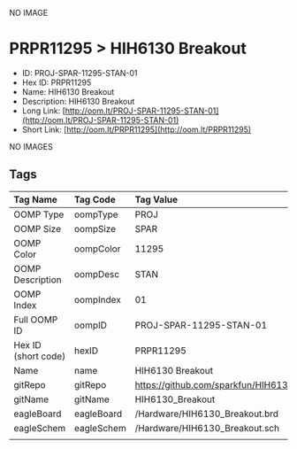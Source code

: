 


  
NO IMAGE  
# PRPR11295 > HIH6130 Breakout

- ID: PROJ-SPAR-11295-STAN-01
- Hex ID: PRPR11295
- Name: HIH6130 Breakout
- Description: HIH6130 Breakout
- Long Link: [http://oom.lt/PROJ-SPAR-11295-STAN-01](http://oom.lt/PROJ-SPAR-11295-STAN-01)
- Short Link: [http://oom.lt/PRPR11295](http://oom.lt/PRPR11295)
  
NO IMAGES  
## Tags
  

|Tag Name|Tag Code|Tag Value|
| :--- | :--- | :--- |
|OOMP Type|oompType|PROJ|
|OOMP Size|oompSize|SPAR|
|OOMP Color|oompColor|11295|
|OOMP Description|oompDesc|STAN|
|OOMP Index|oompIndex|01|
|Full OOMP ID|oompID|PROJ-SPAR-11295-STAN-01|
|Hex ID (short code)|hexID|PRPR11295|
|Name|name|HIH6130 Breakout|
|gitRepo|gitRepo|https://github.com/sparkfun/HIH6130_Breakout|
|gitName|gitName|HIH6130_Breakout|
|eagleBoard|eagleBoard|/Hardware/HIH6130_Breakout.brd|
|eagleSchem|eagleSchem|/Hardware/HIH6130_Breakout.sch|
||||
